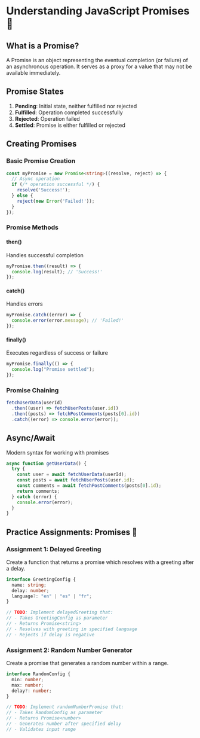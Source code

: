 # Understanding JavaScript Promises 🤝

## What is a Promise?

A Promise is an object representing the eventual completion (or failure) of an asynchronous operation. It serves as a proxy for a value that may not be available immediately.

## Promise States

1. **Pending**: Initial state, neither fulfilled nor rejected
2. **Fulfilled**: Operation completed successfully
3. **Rejected**: Operation failed
4. **Settled**: Promise is either fulfilled or rejected

## Creating Promises

### Basic Promise Creation

```typescript
const myPromise = new Promise<string>((resolve, reject) => {
  // Async operation
  if (/* operation successful */) {
    resolve('Success!');
  } else {
    reject(new Error('Failed!'));
  }
});
```

### Promise Methods

#### then()

Handles successful completion

```typescript
myPromise.then((result) => {
  console.log(result); // 'Success!'
});
```

#### catch()

Handles errors

```typescript
myPromise.catch((error) => {
  console.error(error.message); // 'Failed!'
});
```

#### finally()

Executes regardless of success or failure

```typescript
myPromise.finally(() => {
  console.log("Promise settled");
});
```

### Promise Chaining

```typescript
fetchUserData(userId)
  .then((user) => fetchUserPosts(user.id))
  .then((posts) => fetchPostComments(posts[0].id))
  .catch((error) => console.error(error));
```

## Async/Await

Modern syntax for working with promises

```typescript
async function getUserData() {
  try {
    const user = await fetchUserData(userId);
    const posts = await fetchUserPosts(user.id);
    const comments = await fetchPostComments(posts[0].id);
    return comments;
  } catch (error) {
    console.error(error);
  }
}
```

## Practice Assignments: Promises 🎯

### Assignment 1: Delayed Greeting

Create a function that returns a promise which resolves with a greeting after a delay.

```typescript
interface GreetingConfig {
  name: string;
  delay: number;
  language?: "en" | "es" | "fr";
}

// TODO: Implement delayedGreeting that:
// - Takes GreetingConfig as parameter
// - Returns Promise<string>
// - Resolves with greeting in specified language
// - Rejects if delay is negative
```

### Assignment 2: Random Number Generator

Create a promise that generates a random number within a range.

```typescript
interface RandomConfig {
  min: number;
  max: number;
  delay?: number;
}

// TODO: Implement randomNumberPromise that:
// - Takes RandomConfig as parameter
// - Returns Promise<number>
// - Generates number after specified delay
// - Validates input range
```
